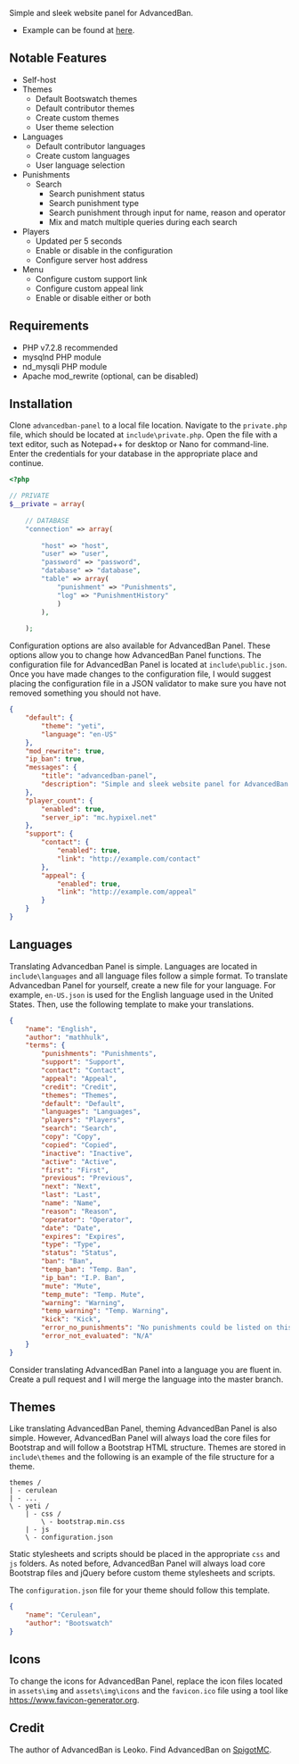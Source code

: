 Simple and sleek website panel for AdvancedBan.
* Example can be found at [here](https://mathhulk.net/advancedban-panel).

## Notable Features
* Self-host
* Themes
  * Default Bootswatch themes
  * Default contributor themes
  * Create custom themes
  * User theme selection
* Languages
  * Default contributor languages
  * Create custom languages
  * User language selection
* Punishments
  * Search
    * Search punishment status
    * Search punishment type
    * Search punishment through input for name, reason and operator
    * Mix and match multiple queries during each search
* Players
  * Updated per 5 seconds
  * Enable or disable in the configuration
  * Configure server host address
* Menu
  * Configure custom support link
  * Configure custom appeal link
  * Enable or disable either or both

## Requirements
* PHP v7.2.8 recommended
* mysqlnd PHP module
* nd_mysqli PHP module
* Apache mod_rewrite (optional, can be disabled)

## Installation
Clone `advancedban-panel` to a local file location. Navigate to the `private.php` file, which should be located at `include\private.php`. Open the file with a text editor, such as Notepad++ for desktop or Nano for command-line. Enter the credentials for your database in the appropriate place and continue.
```php
<?php

// PRIVATE
$__private = array(
	
	// DATABASE
	"connection" => array(
	
		"host" => "host",
		"user" => "user",
		"password" => "password",
		"database" => "database",
		"table" => array(
			"punishment" => "Punishments",
			"log" => "PunishmentHistory"
			)
		),
		
	);
```

Configuration options are also available for AdvancedBan Panel. These options allow you to change how AdvancedBan Panel functions. The configuration file for AdvancedBan Panel is located at `include\public.json`. Once you have made changes to the configuration file, I would suggest placing the configuration file in a JSON validator to make sure you have not removed something you should not have.
```json
{
    "default": {
        "theme": "yeti",
        "language": "en-US"
    },
    "mod_rewrite": true,
    "ip_ban": true,
    "messages": {
        "title": "advancedban-panel",
        "description": "Simple and sleek website panel for AdvancedBan."
    },
    "player_count": {
        "enabled": true,
        "server_ip": "mc.hypixel.net"
    },
    "support": {
        "contact": {
            "enabled": true,
            "link": "http://example.com/contact"
        },
        "appeal": {
            "enabled": true,
            "link": "http://example.com/appeal"
        }
    }
}
```

## Languages
Translating Advancedban Panel is simple. Languages are located in `include\languages` and all language files follow a simple format. To translate Advancedban Panel for yourself, create a new file for your language. For example, `en-US.json` is used for the English language used in the United States. Then, use the following template to make your translations.
```json
{
	"name": "English",
	"author": "mathhulk",
	"terms": {
		"punishments": "Punishments",
		"support": "Support",
		"contact": "Contact",
		"appeal": "Appeal",
		"credit": "Credit",
		"themes": "Themes",
		"default": "Default",
		"languages": "Languages",
		"players": "Players",
		"search": "Search",
		"copy": "Copy",
		"copied": "Copied",
		"inactive": "Inactive",
		"active": "Active",
		"first": "First",
		"previous": "Previous",
		"next": "Next",
		"last": "Last",
		"name": "Name",
		"reason": "Reason",
		"operator": "Operator",
		"date": "Date",
		"expires": "Expires",
		"type": "Type",
		"status": "Status",
		"ban": "Ban",
		"temp_ban": "Temp. Ban",
		"ip_ban": "I.P. Ban",
		"mute": "Mute",
		"temp_mute": "Temp. Mute",
		"warning": "Warning",
		"temp_warning": "Temp. Warning",
		"kick": "Kick",
		"error_no_punishments": "No punishments could be listed on this page",
		"error_not_evaluated": "N/A"
	}
}
```
Consider translating AdvancedBan Panel into a language you are fluent in. Create a pull request and I will merge the language into the master branch.

## Themes
Like translating AdvancedBan Panel, theming AdvancedBan Panel is also simple. However, AdvancedBan Panel will always load the core files for Bootstrap and will follow a Bootstrap HTML structure. Themes are stored in `include\themes` and the following is an example of the file structure for a theme.
```
themes /
| - cerulean
| - ...
\ - yeti /
    | - css /
        \ - bootstrap.min.css
    | - js
    \ - configuration.json
```
Static stylesheets and scripts should be placed in the appropriate `css` and `js` folders. As noted before, AdvancedBan Panel will always load core Bootstrap files and jQuery before custom theme stylesheets and scripts.

The `configuration.json` file for your theme should follow this template.
```json
{
	"name": "Cerulean",
	"author": "Bootswatch"
}
```

## Icons
To change the icons for AdvancedBan Panel, replace the icon files located in `assets\img` and `assets\img\icons` and the `favicon.ico` file using a tool like https://www.favicon-generator.org.

## Credit
The author of AdvancedBan is Leoko. Find AdvancedBan on [SpigotMC](https://www.spigotmc.org/resources/advancedban.8695/).
